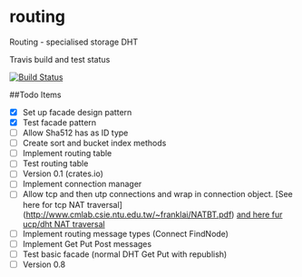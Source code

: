 # routing

Routing - specialised storage DHT

Travis build and test status

[![Build Status](https://travis-ci.org/dirvine/self_encryption.svg?branch=master)](https://travis-ci.org/dirvine/self_encryption)


##Todo Items

- [x] Set up facade design pattern
- [x] Test facade pattern
- [ ] Allow Sha512 has as ID type
- [ ] Create sort and bucket index methods 
- [ ] Implement routing table
- [ ] Test routing table 
- [ ] Version 0.1 (crates.io)
- [ ] Implement connection manager
- [ ] Allow tcp and then utp connections and wrap in connection object. [See here for tcp NAT traversal] (http://www.cmlab.csie.ntu.edu.tw/~franklai/NATBT.pdf) [and here fur ucp/dht NAT traversal
  ](http://maidsafe.net/Whitepapers/pdf/DHTbasedNATTraversal.pdf)
- [ ] Implement routing message types (Connect FindNode)
- [ ] Implement Get Put Post messages 
- [ ] Test basic facade (normal DHT Get Put with republish)
- [ ] Version 0.8

